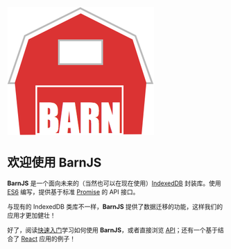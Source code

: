 ![BarnJS](./images/Barn.png)

# 欢迎使用 BarnJS

**BarnJS** 是一个面向未来的（当然也可以在现在使用）[IndexedDB](https://developer.mozilla.org/en-US/docs/Web/API/IndexedDB_API) 封装库。使用 [ES6](http://wiki.ecmascript.org/doku.php?id=harmony:modules) 编写，提供基于标准 [Promise](https://developer.mozilla.org/en-US/docs/Mozilla/JavaScript_code_modules/Promise.jsm/Promise) 的 API 接口。

与现有的 IndexedDB 类库不一样，**BarnJS** 提供了数据迁移的功能，这样我们的应用才更加健壮！

好了，阅读[快速入门](./getting-start.html)学习如何使用 **BarnJS**，或者直接浏览 [API](./database.html)；还有一个基于结合了 [React](http://facebook.github.io/react/index.html) 应用的例子！